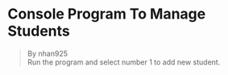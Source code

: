 # Console Program To Manage Students
> By nhan925 <br />
> Run the program and select number 1 to add new student.
